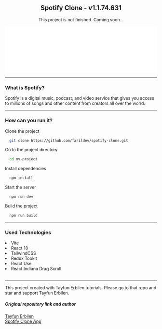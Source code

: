 
<div align="center">
    <h2 align="center">Spotify Clone - v1.1.74.631</h2>
    <p>This project is not finished. Coming soon...</p>
    <div><img src="./src/assets/icons/Spotify-text.svg"></div>
</div>
<hr/>
<div>
<h3>What is Spotify?</h3>
<p>Spotify is a digital music, podcast, and video service that gives you access to millions of songs and other content from creators all over the world.</p>
</div>
<div >
<hr/>
<h3> How can you run it?</h3>

Clone the project

```bash
  git clone https://github.com/farildev/spotify-clone.git
```

Go to the project directory

```bash
  cd my-project
```

Install dependencies

```bash
  npm install
```

Start the server

```bash
  npm run dev
```

Build the project

```bash
  npm run build
```
</div>
<hr/>
<div>
    <h3>Used Technologies</h3>
    <li> Vite </li>
    <li> React 18 </li>
    <li> TailwindCSS </li>
    <li> Redux Tookit </li>
    <li> React Use </li>
    <li> React Indiana Drag Scroll </li>
</div>
<br/>
<hr/>
<div>
<p>This project created with Tayfun Erbilen tutorials. Please go to that repo and star and support Tayfun Erbilen.</p>
<h5> Original repository link and author</h5>
<a href="https://github.com/tayfunerbilen">Tayfun Erbilen</a>
<br/>
<a href="https://github.com/tayfunerbilen/react-tailwind-spotify-clone">Spotify Clone App</a>
</div>

